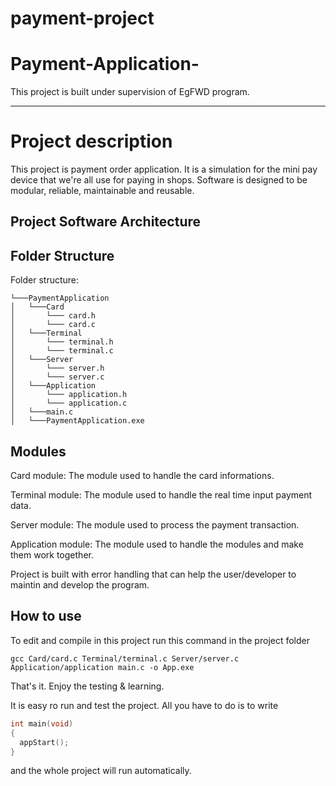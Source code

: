 # payment-project
# Payment-Application-
This project is built under supervision of EgFWD program.
___
# Project description
This project is payment order application. It is a simulation for the mini pay device that we're all use for paying in shops. 
Software is designed to be modular, reliable, maintainable and reusable.
## Project Software Architecture

## Folder Structure
Folder structure:
```
└───PaymentApplication
│   └───Card
│       └─── card.h
│       └─── card.c
│   └───Terminal
│       └─── terminal.h
│       └─── terminal.c
│   └───Server
│       └─── server.h
│       └─── server.c
│   └───Application
│       └─── application.h
│       └─── application.c
│   └───main.c
│   └───PaymentApplication.exe
```
## Modules
Card module: The module used to handle the card informations.  

Terminal module: The module used to handle the real time input payment data.  

Server module: The module used to process the payment transaction.  

Application module: The module used to handle the modules and make them work together.  

Project is built with error handling that can help the user/developer to maintin and develop the program.

## How to use
To edit and compile in this project run this command in the project folder
```
gcc Card/card.c Terminal/terminal.c Server/server.c Application/application main.c -o App.exe
```
That's it. Enjoy the testing & learning.  

It is easy ro run and test the project. All you have to do is to write
```c
int main(void)
{
  appStart();
}
```
and the whole project will run automatically.



